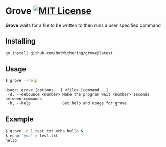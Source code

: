 # Grove [![MIT License](https://img.shields.io/badge/License-MIT-a10b31)](https://github.com/NotWithering/grove/blob/main/LICENSE)

**Grove** waits for a file to be written to then runs a user specified command

## Installing
```bash
go install github.com/NotWithering/grove@latest
```

## Usage
```bash
$ grove --help
```
```
Usage: grove [options...] <file> [command...]
 -d, --debounce <number> Make the program wait <number> seconds between commands
 -h, --help              Get help and usage for grove
```

## Example
```bash
$ grove -d 1 test.txt echo hello &
$ echo "yoo" > test.txt
hello
```